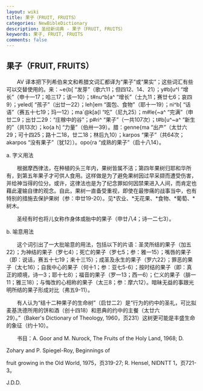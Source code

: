 ```yaml
---
layout: wiki
title: 果子（FRUIT, FRUITS）
categories: NewBibleDictionary
description: 圣经新词典 - 果子（FRUIT, FRUITS）
keywords: 果子, FRUIT, FRUITS
comments: false
---
```


## 果子（FRUIT, FRUITS）

　　AV 译本把下列希伯来文和希腊文词汇都译为“果子”或“果实”；这些词汇有些可以交替使用的。来：~e{b[ “发芽”（歌六11；但四12、14、21）；y#b[u^l “增长”（申十一17；哈三17；该一10）；t#nu^b[a^ “增长”（士九11；赛廿七6；哀四9）；yeled[ “孩子”（出廿一22）；leh]em “面包、食物”（耶十一19）；ni^b[ “话语”（赛五十七19；玛一12）；ma`@k[a{l “吃”（尼九25）；m#le{~a^ “完满”（申廿二9；出廿二29：“庄稼中的谷”；p#ri^ “果子”（一共107次）；t#b[u^~a^ “新生的”（共13次）；ko{a h] “力量”（伯卅一39）。腊：genne{ma “出产”（太廿六29；可十四25；路十二18，廿二18；林后九10）；karpos “果子”（共64次；akarpos “没有果子”〔犹12〕）。opo{ra “成熟的果子”（启十八14）。

a. 字义用法

　　根据摩西律法，在种植的头三年内，果树皆属不洁；第四年果树归耶和华所有，到第五年果子才可供人食用。这样做是为了避免果树因过早采撷而遭受伤害，并给神当得的位分。或许，这律法也是为了纪念罪如何因禁果进入人间，而肯定也藉此灌输自律的观念。自此，果树一直备受重视，即使在最惨痛的战事当中，也有特别的措施去保护果树（参：申廿19-20）。见*农业、*无花果、*食物、*葡萄、*树木。

　　圣经有时也将儿女称作身体或胎中的果子（申廿八4；诗一二七3）。

b. 喻意用法

　　这个词引出了一大批喻意的用法，包括以下的片语：圣灵所结的果子（加五22）；为神结的果子（罗七4）；死亡的果子（罗七5；参：雅一15）；嘴唇的果子（即：说话，赛五十七19；来十三15）；成圣及永生的果子（罗六22）；罪恶的果子（太七16）；自我中心的果子（何十1；参：亚七5-6）；按时结的果子（即：真正的顺境，诗一3；耶十七8）；福音的果子（罗一13；西一6）；仁义的果子（腓一11；雅三18）；与悔改的心相称的果子（太三8；参：摩六12）。暗昧无益的事跟光明所结的果子形成对比（弗五9-11）。

　　有人认为“结十二种果子的生命树”（启廿二2）是“行为的约中的圣礼，可比拟麦基洗德所用的饼和酒（创十四18）和恩典的约中的主餐（太廿六29）。”（Baker's Dictionary of Theology, 1960，页231）这树更可能是丰盛生命的象征（约十10）。

　　书目：A. Goor and M. Nurock, The Fruits of the Holy Land, 1968; D.

Zohary and P. Spiegel-Roy, Beginnings of

fruit growing in the Old World, 1975，页319-27; R. Hensel, NIDNTT 1，页721-3。

J.D.D.








